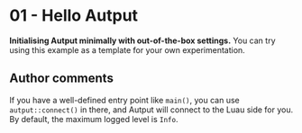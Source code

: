 # 01 - Hello Autput

**Initialising Autput minimally with out-of-the-box settings.** You can try using this example as a template for your
own experimentation.

## Author comments

If you have a well-defined entry point like `main()`, you can use `autput::connect()` in there, and Autput will connect
to the Luau side for you. By default, the maximum logged level is `Info`.